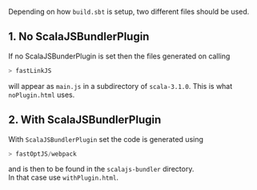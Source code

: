 Depending on how `build.sbt` is setup, two different 
files should be used.

## 1. No ScalaJSBundlerPlugin

If no ScalaJSBunderPlugin is set then the files generated on calling 
```scala
> fastLinkJS
```
will appear as `main.js` in a subdirectory of `scala-3.1.0`.
This is what `noPlugin.html` uses.

## 2. With ScalaJSBundlerPlugin

With `ScalaJSBundlerPlugin` set the code is generated using 
```scala
> fastOptJS/webpack
```
and is then to be found in the `scalajs-bundler` directory.   
In that case use `withPlugin.html`.

